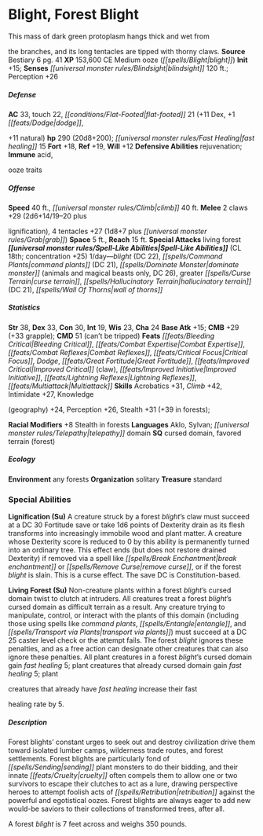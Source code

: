 ﻿---
cssclass: [monsters]

---

# Blight, Forest Blight
This mass of dark green protoplasm hangs thick and wet from

the branches, and its long tentacles are tipped with thorny claws.
**Source** Bestiary 6 pg. 41
**XP** 153,600
CE Medium ooze (_[[spells/Blight|blight]]_)
**Init** +15; **Senses** _[[universal monster rules/Blindsight|blindsight]]_ 120 ft.; Perception +26

##### Defense

**AC** 33, touch 22, _[[conditions/Flat-Footed|flat-footed]]_ 21 (+11 Dex, +1 _[[feats/Dodge|dodge]]_,

+11 natural)
**hp** 290 (20d8+200); _[[universal monster rules/Fast Healing|fast healing]]_ 15
**Fort** +18, **Ref** +19, **Will** +12
**Defensive Abilities** rejuvenation; **Immune** acid,

ooze traits

##### Offense
**Speed** 40 ft., _[[universal monster rules/Climb|climb]]_ 40 ft.
**Melee** 2 claws +29 (2d6+14/19–20 plus

lignification), 4 tentacles +27 (1d8+7 plus _[[universal monster rules/Grab|grab]]_)
**Space** 5 ft., **Reach** 15 ft.
**Special Attacks** living forest
**_[[universal monster rules/Spell-Like Abilities|Spell-Like Abilities]]_** (CL 18th; concentration +25)
1/day—_blight_ (DC 22), _[[spells/Command Plants|command plants]]_ (DC 21), _[[spells/Dominate Monster|dominate monster]]_ (animals and magical beasts only, DC 26), greater _[[spells/Curse Terrain|curse terrain]]_, _[[spells/Hallucinatory Terrain|hallucinatory terrain]]_ (DC 21), _[[spells/Wall Of Thorns|wall of thorns]]_

##### Statistics
**Str** 38, **Dex** 33, **Con** 30, **Int** 19, **Wis** 23, **Cha** 24
**Base Atk** +15; **CMB** +29 (+33 grapple); **CMD** 51 (can’t be tripped)
**Feats** _[[feats/Bleeding Critical|Bleeding Critical]]_, _[[feats/Combat Expertise|Combat Expertise]]_, _[[feats/Combat Reflexes|Combat Reflexes]]_, _[[feats/Critical Focus|Critical Focus]]_, _Dodge_, _[[feats/Great Fortitude|Great Fortitude]]_, _[[feats/Improved Critical|Improved Critical]]_ (claw), _[[feats/Improved Initiative|Improved Initiative]]_, _[[feats/Lightning Reflexes|Lightning Reflexes]]_, _[[feats/Multiattack|Multiattack]]_
**Skills** Acrobatics +31, _Climb_ +42, Intimidate +27, Knowledge

(geography) +24, Perception +26, Stealth +31 (+39 in forests);

**Racial Modifiers** +8 Stealth in forests
**Languages** Aklo, Sylvan; _[[universal monster rules/Telepathy|telepathy]]_ domain
**SQ** cursed domain, favored terrain (forest)

##### Ecology

**Environment** any forests
**Organization** solitary
**Treasure** standard

### Special Abilities

**Lignification (Su)** A creature struck by a forest _blight_’s claw must succeed at a DC 30 Fortitude save or take 1d6 points of Dexterity drain as its flesh transforms into increasingly immobile wood and plant matter. A creature whose Dexterity score is reduced to 0 by this ability is permanently turned into an ordinary tree. This effect ends (but does not restore drained Dexterity) if removed via a spell like _[[spells/Break Enchantment|break enchantment]]_ or _[[spells/Remove Curse|remove curse]]_, or if the forest _blight_ is slain. This is a curse effect. The save DC is Constitution-based.

**Living Forest (Su)** Non-creature plants within a forest _blight_’s cursed domain twist to clutch at intruders. All creatures treat a forest _blight_’s cursed domain as difficult terrain as a result. Any creature trying to manipulate, control, or interact with the plants of this domain (including those using spells like _command plants_, _[[spells/Entangle|entangle]]_, and _[[spells/Transport via Plants|transport via plants]]_) must succeed at a DC 25 caster level check or the attempt fails. The forest _blight_ ignores these penalties, and as a free action can designate other creatures that can also ignore these penalties. All plant creatures in a forest _blight_’s cursed domain gain _fast healing_ 5; plant creatures that already cursed domain gain _fast healing_ 5; plant

creatures that already have _fast healing_ increase their fast

healing rate by 5.

##### Description

Forest blights’ constant urges to seek out and destroy civilization drive them toward isolated lumber camps, wilderness trade routes, and forest settlements. Forest blights are particularly fond of _[[spells/Sending|sending]]_ plant monsters to do their bidding, and their innate _[[feats/Cruelty|cruelty]]_ often compels them to allow one or two survivors to escape their clutches to act as a lure, drawing perspective heroes to attempt foolish acts of _[[spells/Retribution|retribution]]_ against the powerful and egotistical oozes. Forest blights are always eager to add new would-be saviors to their collections of transformed trees, after all.

A forest _blight_ is 7 feet across and weighs 350 pounds.
